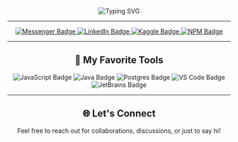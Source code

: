 <div align="center">
  <img src="https://readme-typing-svg.herokuapp.com?font=Fira+Code&size=22&pause=1000&color=00F7FF&center=true&vCenter=true&width=435&lines=Hello%2C+I'm+Toavina+%F0%9F%91%8B;FullStack+Developer;Lifelong+Learner;I'm+Actually+Learning+Azure" alt="Typing SVG" />
</div>

---

<div align="center">
  <div>
    <a href="https://m.me/Toavina.godatesgaming">
      <img src="https://img.shields.io/badge/Messenger-006AFF?logo=messenger&logoColor=white" alt="Messenger Badge"/>
    </a>
    <a href="https://www.linkedin.com/in/toavina-razakarivony-b108ab24a/">
      <img src="https://img.shields.io/badge/LinkedIn-blue?logo=linkedin&logoColor=white" alt="LinkedIn Badge"/>
    </a>
    <a href="https://www.kaggle.com/toavina2078">
      <img src="https://img.shields.io/badge/Kaggle-20BEFF?logo=kaggle&logoColor=white" alt="Kaggle Badge"/>
    </a>
    <a href="https://www.npmjs.com/~toavina">
      <img src="https://img.shields.io/badge/NPM-CB3837?logo=npm&logoColor=white" alt="NPM Badge"/>
    </a>
  </div>
</div>

---

<div align="center">
  <h2>🚀 My Favorite Tools</h2>
  <p>
    <img src="https://img.shields.io/badge/Code-JavaScript-F7DF1E?style=for-the-badge&logo=javascript&logoColor=black" alt="JavaScript Badge"/>
    <img src="https://img.shields.io/badge/Code-Java-007396?style=for-the-badge&logo=java&logoColor=white" alt="Java Badge"/>
    <img src="https://img.shields.io/badge/Database-Postgres-4169E1?style=for-the-badge&logo=postgresql&logoColor=white" alt="Postgres Badge"/>
    <img src="https://img.shields.io/badge/Editor-VS%20Code-007ACC?style=for-the-badge&logo=visualstudiocode&logoColor=white" alt="VS Code Badge"/>
    <img src="https://img.shields.io/badge/IDE-JetBrains-000000?style=for-the-badge&logo=jetbrains&logoColor=white" alt="JetBrains Badge"/>
  </p>
</div>

---

<div align="center">
  <h2>🌐 Let's Connect</h2>
  <p>Feel free to reach out for collaborations, discussions, or just to say hi!</p>
</div>
